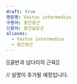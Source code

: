 ```yaml
---
draft: true
영문명: Vastus intermedius
구용어: 중간광근
신용어: 중간넓은근
aliases:
  - Vastus intermedius
  - 중간광근
---
```


[[골반과 넙다리의 근육]]

// 설명이 추가될 예정입니다.
